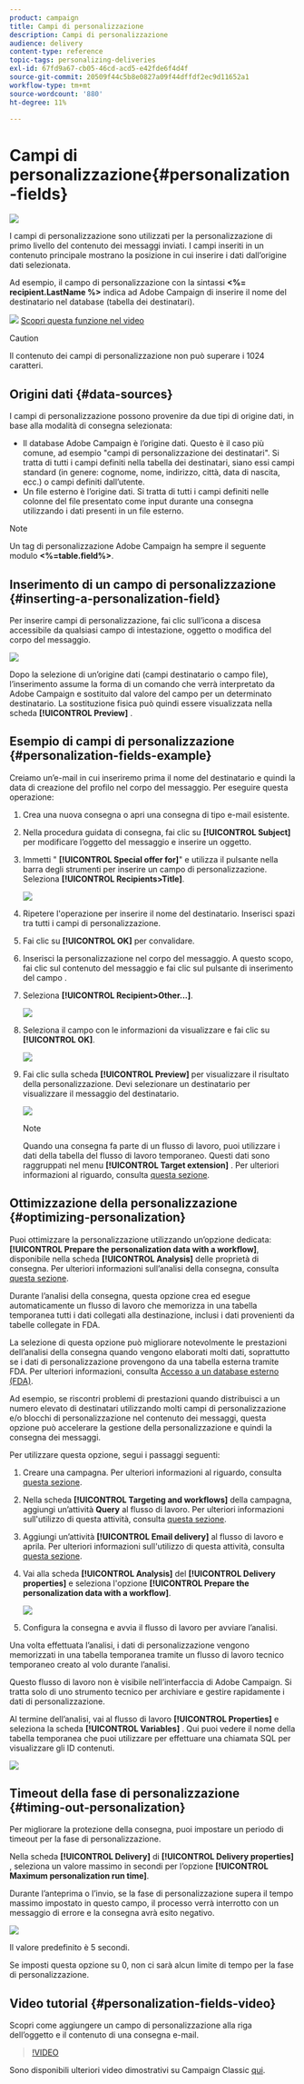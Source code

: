 ```yaml
---
product: campaign
title: Campi di personalizzazione
description: Campi di personalizzazione
audience: delivery
content-type: reference
topic-tags: personalizing-deliveries
exl-id: 67fd9a67-cb05-46cd-acd5-e42fde6f4d4f
source-git-commit: 20509f44c5b8e0827a09f44dffdf2ec9d11652a1
workflow-type: tm+mt
source-wordcount: '880'
ht-degree: 11%

---
```


# Campi di personalizzazione{#personalization-fields}

![](../../assets/common.svg)

I campi di personalizzazione sono utilizzati per la personalizzazione di primo livello del contenuto dei messaggi inviati. I campi inseriti in un contenuto principale mostrano la posizione in cui inserire i dati dall’origine dati selezionata.

Ad esempio, il campo di personalizzazione con la sintassi **&lt;%= recipient.LastName %>** indica ad Adobe Campaign di inserire il nome del destinatario nel database (tabella dei destinatari).

![](assets/do-not-localize/how-to-video.png) [Scopri questa funzione nel video](#personalization-fields-video)

>[!CAUTION]
>
>Il contenuto dei campi di personalizzazione non può superare i 1024 caratteri.

## Origini dati {#data-sources}

I campi di personalizzazione possono provenire da due tipi di origine dati, in base alla modalità di consegna selezionata:

* Il database Adobe Campaign è l’origine dati. Questo è il caso più comune, ad esempio &quot;campi di personalizzazione dei destinatari&quot;. Si tratta di tutti i campi definiti nella tabella dei destinatari, siano essi campi standard (in genere: cognome, nome, indirizzo, città, data di nascita, ecc.) o campi definiti dall’utente.
* Un file esterno è l’origine dati. Si tratta di tutti i campi definiti nelle colonne del file presentato come input durante una consegna utilizzando i dati presenti in un file esterno.

>[!NOTE]
>
>Un tag di personalizzazione Adobe Campaign ha sempre il seguente modulo **&lt;%=table.field%>**.

## Inserimento di un campo di personalizzazione {#inserting-a-personalization-field}

Per inserire campi di personalizzazione, fai clic sull’icona a discesa accessibile da qualsiasi campo di intestazione, oggetto o modifica del corpo del messaggio.

![](assets/s_ncs_user_add_custom_field.png)

Dopo la selezione di un’origine dati (campi destinatario o campo file), l’inserimento assume la forma di un comando che verrà interpretato da Adobe Campaign e sostituito dal valore del campo per un determinato destinatario. La sostituzione fisica può quindi essere visualizzata nella scheda **[!UICONTROL Preview]** .

## Esempio di campi di personalizzazione {#personalization-fields-example}

Creiamo un’e-mail in cui inseriremo prima il nome del destinatario e quindi la data di creazione del profilo nel corpo del messaggio. Per eseguire questa operazione:

1. Crea una nuova consegna o apri una consegna di tipo e-mail esistente.
1. Nella procedura guidata di consegna, fai clic su **[!UICONTROL Subject]** per modificare l’oggetto del messaggio e inserire un oggetto.
1. Immetti &quot; **[!UICONTROL Special offer for]**&quot; e utilizza il pulsante nella barra degli strumenti per inserire un campo di personalizzazione. Seleziona **[!UICONTROL Recipients>Title]**.

   ![](assets/s_ncs_user_insert_custom_field.png)

1. Ripetere l&#39;operazione per inserire il nome del destinatario. Inserisci spazi tra tutti i campi di personalizzazione.
1. Fai clic su **[!UICONTROL OK]** per convalidare.
1. Inserisci la personalizzazione nel corpo del messaggio. A questo scopo, fai clic sul contenuto del messaggio e fai clic sul pulsante di inserimento del campo .
1. Seleziona **[!UICONTROL Recipient>Other...]**.

   ![](assets/s_ncs_user_insert_custom_field_b.png)

1. Seleziona il campo con le informazioni da visualizzare e fai clic su **[!UICONTROL OK]**.

   ![](assets/s_ncs_user_insert_custom_field_c.png)

1. Fai clic sulla scheda **[!UICONTROL Preview]** per visualizzare il risultato della personalizzazione. Devi selezionare un destinatario per visualizzare il messaggio del destinatario.

   ![](assets/s_ncs_user_insert_custom_field_d.png)

   >[!NOTE]
   >
   >Quando una consegna fa parte di un flusso di lavoro, puoi utilizzare i dati della tabella del flusso di lavoro temporaneo. Questi dati sono raggruppati nel menu **[!UICONTROL Target extension]** . Per ulteriori informazioni al riguardo, consulta [questa sezione](../../workflow/using/data-life-cycle.md#target-data).

## Ottimizzazione della personalizzazione {#optimizing-personalization}

Puoi ottimizzare la personalizzazione utilizzando un’opzione dedicata: **[!UICONTROL Prepare the personalization data with a workflow]**, disponibile nella scheda **[!UICONTROL Analysis]** delle proprietà di consegna. Per ulteriori informazioni sull’analisi della consegna, consulta [questa sezione](steps-validating-the-delivery.md#analyzing-the-delivery).

Durante l’analisi della consegna, questa opzione crea ed esegue automaticamente un flusso di lavoro che memorizza in una tabella temporanea tutti i dati collegati alla destinazione, inclusi i dati provenienti da tabelle collegate in FDA.

La selezione di questa opzione può migliorare notevolmente le prestazioni dell’analisi della consegna quando vengono elaborati molti dati, soprattutto se i dati di personalizzazione provengono da una tabella esterna tramite FDA. Per ulteriori informazioni, consulta [Accesso a un database esterno (FDA)](../../installation/using/about-fda.md).

Ad esempio, se riscontri problemi di prestazioni quando distribuisci a un numero elevato di destinatari utilizzando molti campi di personalizzazione e/o blocchi di personalizzazione nel contenuto dei messaggi, questa opzione può accelerare la gestione della personalizzazione e quindi la consegna dei messaggi.

Per utilizzare questa opzione, segui i passaggi seguenti:

1. Creare una campagna. Per ulteriori informazioni al riguardo, consulta [questa sezione](../../campaign/using/setting-up-marketing-campaigns.md#creating-a-campaign).
1. Nella scheda **[!UICONTROL Targeting and workflows]** della campagna, aggiungi un’attività **Query** al flusso di lavoro. Per ulteriori informazioni sull&#39;utilizzo di questa attività, consulta [questa sezione](../../workflow/using/query.md).
1. Aggiungi un’attività **[!UICONTROL Email delivery]** al flusso di lavoro e aprila. Per ulteriori informazioni sull&#39;utilizzo di questa attività, consulta [questa sezione](../../workflow/using/delivery.md).
1. Vai alla scheda **[!UICONTROL Analysis]** del **[!UICONTROL Delivery properties]** e seleziona l&#39;opzione **[!UICONTROL Prepare the personalization data with a workflow]**.

   ![](assets/perso_optimization.png)

1. Configura la consegna e avvia il flusso di lavoro per avviare l’analisi.

Una volta effettuata l’analisi, i dati di personalizzazione vengono memorizzati in una tabella temporanea tramite un flusso di lavoro tecnico temporaneo creato al volo durante l’analisi.

Questo flusso di lavoro non è visibile nell’interfaccia di Adobe Campaign. Si tratta solo di uno strumento tecnico per archiviare e gestire rapidamente i dati di personalizzazione.

Al termine dell’analisi, vai al flusso di lavoro **[!UICONTROL Properties]** e seleziona la scheda **[!UICONTROL Variables]** . Qui puoi vedere il nome della tabella temporanea che puoi utilizzare per effettuare una chiamata SQL per visualizzare gli ID contenuti.

![](assets/perso_optimization_temp_table.png)

## Timeout della fase di personalizzazione {#timing-out-personalization}

Per migliorare la protezione della consegna, puoi impostare un periodo di timeout per la fase di personalizzazione.

Nella scheda **[!UICONTROL Delivery]** di **[!UICONTROL Delivery properties]** , seleziona un valore massimo in secondi per l’opzione **[!UICONTROL Maximum personalization run time]**.

Durante l’anteprima o l’invio, se la fase di personalizzazione supera il tempo massimo impostato in questo campo, il processo verrà interrotto con un messaggio di errore e la consegna avrà esito negativo.

![](assets/perso_time-out.png)

Il valore predefinito è 5 secondi.

Se imposti questa opzione su 0, non ci sarà alcun limite di tempo per la fase di personalizzazione.

## Video tutorial {#personalization-fields-video}

Scopri come aggiungere un campo di personalizzazione alla riga dell’oggetto e il contenuto di una consegna e-mail.

>[!VIDEO](https://video.tv.adobe.com/v/24925?quality=12)

Sono disponibili ulteriori video dimostrativi su Campaign Classic [qui](https://experienceleague.adobe.com/docs/campaign-classic-learn/tutorials/overview.html?lang=it).
